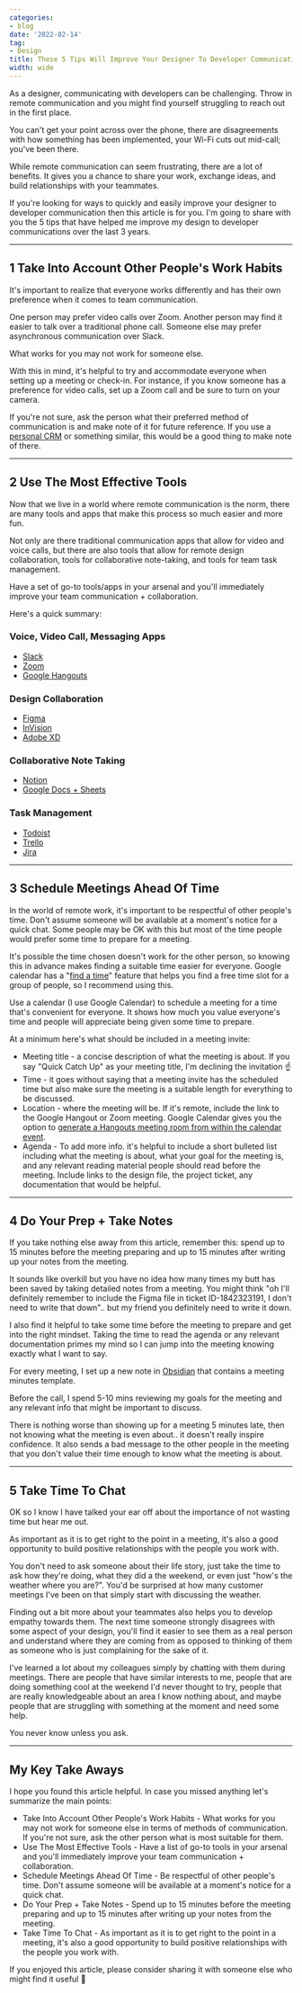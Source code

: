 ```yaml
---
categories:
- blog
date: '2022-02-14'
tag:
- Design
title: These 5 Tips Will Improve Your Designer To Developer Communications Today
width: wide
---
```


As a designer, communicating with developers can be challenging. Throw in remote communication and you might find yourself struggling to reach out in the first place.

You can't get your point across over the phone, there are disagreements with how something has been implemented, your Wi-Fi cuts out mid-call; you've been there.

While remote communication can seem frustrating, there are a lot of benefits. It gives you a chance to share your work, exchange ideas, and build relationships with your teammates. 

If you're looking for ways to quickly and easily improve your designer to developer communication then this article is for you. I'm going to share with you the 5 tips that have helped me improve my design to developer communications over the last 3 years.

---

## 1 Take Into Account Other People's Work Habits 

It's important to realize that everyone works differently and has their own preference when it comes to team communication.

One person may prefer video calls over Zoom. Another person may find it easier to talk over a traditional phone call. Someone else may prefer asynchronous communication over Slack.

What works for you may not work for someone else.

With this in mind, it's helpful to try and accommodate everyone when setting up a meeting or check-in. For instance, if you know someone has a preference for video calls, set up a Zoom call and be sure to turn on your camera.

If you're not sure, ask the person what their preferred method of communication is and make note of it for future reference. If you use a [personal CRM](https://www.notion.so/templates/intentional-relationship-aid) or something similar, this would be a good thing to make note of there.

---

## 2 Use The Most Effective Tools

Now that we live in a world where remote communication is the norm, there are many tools and apps that make this process so much easier and more fun.

Not only are there traditional communication apps that allow for video and voice calls, but there are also tools that allow for remote design collaboration, tools for collaborative note-taking, and tools for team task management.

Have a set of go-to tools/apps in your arsenal and you'll immediately improve your team communication + collaboration.

Here's a quick summary:

### Voice, Video Call, Messaging Apps

- [Slack](https://slack.com/intl/en-ie/)
- [Zoom](https://zoom.us/)
- [Google Hangouts](https://hangouts.google.com/)

### Design Collaboration

- [Figma](https://www.figma.com/)
- [InVision](https://www.invisionapp.com/)
- [Adobe XD](https://www.adobe.com/products/xd.html)

### Collaborative Note Taking

- [Notion](https://www.notion.so/product)
- [Google Docs + Sheets](https://docs.google.com/)

### Task Management

- [Todoist](https://todoist.com/)
- [Trello](https://trello.com/)
- [Jira](https://www.atlassian.com/software/jira)

---

## 3 Schedule Meetings Ahead Of Time

In the world of remote work, it's important to be respectful of other people's time. Don't  assume someone will be available at a moment's notice for a quick chat. Some people may be OK with this but most of the time people would prefer some time to prepare for a meeting.

It's possible the time chosen doesn't work for the other person, so knowing this in advance makes finding a suitable time easier for everyone. Google calendar has a "[find a time](https://gsuitetips.com/tips/calendar/find-a-time-in-google-calendar/)" feature that helps you find a free time slot for a group of people, so I recommend using this.

Use a calendar (I use Google Calendar) to schedule a meeting for a time that's convenient for everyone. It shows how much you value everyone's time and people will appreciate being given some time to prepare.

At a minimum here's what should be included in a meeting invite:

- Meeting title - a concise description of what the meeting is about. If you say "Quick Catch Up" as your meeting title, I'm declining the invitation ☝️
- Time - it goes without saying that a meeting invite has the scheduled time but also make sure the meeting is a suitable length for everything to be discussed.
- Location - where the meeting will be. If it's remote, include the link to the Google Hangout or Zoom meeting. Google Calendar gives you the option to [generate a Hangouts meeting room from within the calendar event](https://support.google.com/meet/answer/9302870?hl=en&co=GENIE.Platform%3DDesktop).
- Agenda - To add more info. it's helpful to include a short bulleted list including what the meeting is about, what your goal for the meeting is, and any relevant reading material people should read before the meeting. Include links to the design file, the project ticket, any documentation that would be helpful.

---

## 4 Do Your Prep + Take Notes

If you take nothing else away from this article, remember this: spend up to 15 minutes before the meeting preparing and up to 15 minutes after writing up your notes from the meeting.

It sounds like overkill but you have no idea how many times my butt has been saved by taking detailed notes from a meeting. You might think "oh I'll definitely remember to include the Figma file in ticket ID-1842323191, I don't need to write that down".. but my friend you definitely need to write it down.

I also find it helpful to take some time before the meeting to prepare and get into the right mindset. Taking the time to read the agenda or any relevant documentation primes my mind so I can jump into the meeting knowing exactly what I want to say.

For every meeting, I set up a new note in [Obsidian](https://obsidian.md/) that contains a meeting minutes template.

Before the call, I spend 5-10 mins reviewing my goals for the meeting and any relevant info that might be important to discuss.

There is nothing worse than showing up for a meeting 5 minutes late, then not knowing what the meeting is even about.. it doesn't really inspire confidence. It also sends a bad message to the other people in the meeting that you don't value their time enough to  know what the meeting is about.

---

## 5 Take Time To Chat

OK so I know I have talked your ear off about the importance of not wasting time but hear me out. 

As important as it is to get right to the point in a meeting, it's also a good opportunity to build positive relationships with the people you work with.

You don't need to ask someone about their life story, just take the time to ask how they're doing, what they did a the weekend, or even just "how's the weather where you are?". You'd be surprised at how many customer meetings I've been on that simply start with discussing the weather.

Finding out a bit more about your teammates also helps you to develop empathy towards them. The next time someone strongly disagrees with some aspect of your design, you'll find it easier to see them as a real person and understand where they are coming from as opposed to thinking of them as someone who is just complaining for the sake of it.

I've learned a lot about my colleagues simply by chatting with them during meetings. There are people that have similar interests to me, people that are doing something cool at the weekend I'd never thought to try, people that are really knowledgeable about an area I know nothing about, and maybe people that are struggling with something at the moment and need some help. 

You never know unless you ask.

---

## My Key Take Aways

I hope you found this article helpful. In case you missed anything let's summarize the main points:

- Take Into Account Other People's Work Habits - What works for you may not work for someone else in terms of methods of communication. If you're not sure, ask the other person what is most suitable for them.
- Use The Most Effective Tools - Have a list of go-to tools in your arsenal and you'll immediately improve your team communication + collaboration.
- Schedule Meetings Ahead Of Time - Be respectful of other people's time. Don't assume someone will be available at a moment's notice for a quick chat.
- Do Your Prep + Take Notes - Spend up to 15 minutes before the meeting preparing and up to 15 minutes after writing up your notes from the meeting.
- Take Time To Chat - As important as it is to get right to the point in a meeting, it's also a good opportunity to build positive relationships with the people you work with.

If you enjoyed this article, please consider sharing it with someone else who might find it useful 🤗